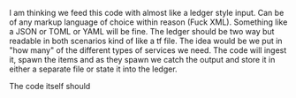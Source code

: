 I am thinking we feed this code with almost like a ledger style input. Can be of any markup language of choice within reason (Fuck XML). Something like a JSON or TOML or YAML will be fine. The ledger should be two way but readable in both scenarios kind of like a tf file. The idea would be we put in "how many" of the different types of services we need. The code will ingest it, spawn the items and as they spawn we catch the output and store it in either a separate file or state it into the ledger. 

The code itself should 